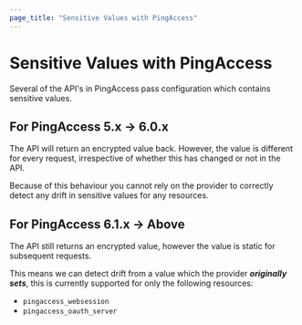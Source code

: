 ```yaml
---
page_title: "Sensitive Values with PingAccess"
---
```


# Sensitive Values with PingAccess

Several of the API's in PingAccess pass configuration which contains sensitive values.

## For PingAccess 5.x -> 6.0.x

The API will return an encrypted value back.
However, the value is different for every request, irrespective of whether this has changed or not in the API.

Because of this behaviour you cannot rely on the provider to correctly detect any drift in sensitive values for any resources.

## For PingAccess 6.1.x -> Above

The API still returns an encrypted value, however the value is static for subsequent requests.

This means we can detect drift from a value which the provider _**originally sets**_, this is currently supported for only the following resources:

- `pingaccess_websession`
- `pingaccess_oauth_server`
